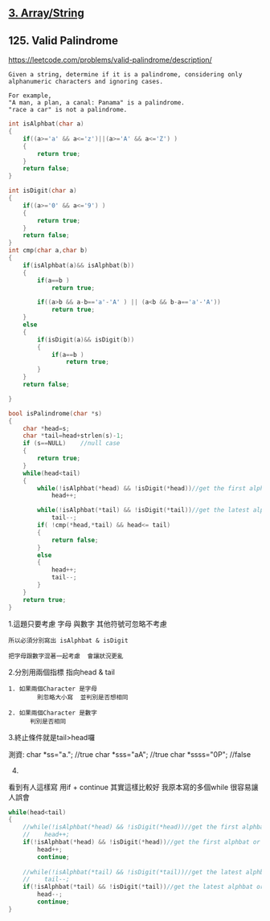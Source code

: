 
## [3. Array/String](/arraystring.md)


## 125. Valid Palindrome

https://leetcode.com/problems/valid-palindrome/description/
    
    Given a string, determine if it is a palindrome, considering only alphanumeric characters and ignoring cases.
    
    For example,
    "A man, a plan, a canal: Panama" is a palindrome.
    "race a car" is not a palindrome.

```c
int isAlphbat(char a)
{
    if((a>='a' && a<='z')||(a>='A' && a<='Z') )
    {
        return true;
    }
    return false;
}

int isDigit(char a)
{
    if((a>='0' && a<='9') )
    {
        return true;
    }
    return false;
}
int cmp(char a,char b)
{
    if(isAlphbat(a)&& isAlphbat(b))
    {
        if(a==b )
            return true;

        if((a>b && a-b=='a'-'A' ) || (a<b && b-a=='a'-'A'))
            return true;
    }
    else
    {
        if(isDigit(a)&& isDigit(b))
        {
            if(a==b )
                return true;
        }
    }
    return false;

}

bool isPalindrome(char *s)
{
    char *head=s;
    char *tail=head+strlen(s)-1;
    if (s==NULL)    //null case
    {
        return true;
    }
    while(head<tail)
    {
        while(!isAlphbat(*head) && !isDigit(*head))//get the first alphbat or digit
            head++;

        while(!isAlphbat(*tail) && !isDigit(*tail))//get the latest alphbat or digit
            tail--;
        if( !cmp(*head,*tail) && head<= tail)
        {
            return false;
        }
        else
        {
            head++;
            tail--;
        }
    }
    return true;
}

```

1.這題只要考慮  字母  與數字  其他符號可忽略不考慮

    所以必須分別寫出 isAlphbat & isDigit
    
    把字母跟數字混著一起考慮  會讓狀況更亂
    
2.分別用兩個指標  指向head & tail 

    1. 如果兩個Character 是字母
            則忽略大小寫  並判別是否想相同
    
    2. 如果兩個Character 是數字
          判別是否相同

3.終止條件就是tail>head囉

測資:
     char *ss="a.";  //true
     char *sss="aA"; //true
     char *ssss="0P"; //false


4.

看到有人這樣寫  用if + continue  其實這樣比較好   我原本寫的多個while 很容易讓人誤會

```c
while(head<tail)
{
    //while(!isAlphbat(*head) && !isDigit(*head))//get the first alphbat or digit
    //    head++;
    if(!isAlphbat(*head) && !isDigit(*head))//get the first alphbat or digit
        head++;
        continue;
        
    //while(!isAlphbat(*tail) && !isDigit(*tail))//get the latest alphbat or digit
    //    tail--;
    if(!isAlphbat(*tail) && !isDigit(*tail))//get the latest alphbat or digit
        head--;
        continue;
}
```

